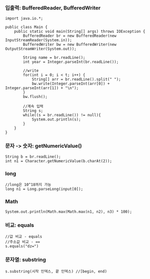 ### 입출력: BufferedReader, BufferedWriter
```
import java.io.*;

public class Main {
    public static void main(String[] args) throws IOException {
        BufferedReader br = new BufferedReader(new InputStreamReader(System.in));
        BufferedWriter bw = new BufferedWriter(new OutputStreamWriter(System.out));

        String name = br.readLine();
        int year = Integer.parseInt(br.readLine());

        //write
        for(int i = 0; i < t; i++) {
            String[] arr = br.readLine().split(" ");
            bw.write(Integer.parseInt(arr[0]) + Integer.parseInt(arr[1]) + "\n");
        }
        bw.flush();

        //계속 입력
        String s;
        while((s = br.readLine()) != null){
            System.out.println(s);
        }
    }
}
```

### 문자 -> 숫자: getNumericValue()
```
String b = br.readLine();
int n1 = Character.getNumericValue(b.charAt(2));
```

### long
```
//long은 10^18까지 가능
long n1 = Long.parseLong(input[0]);
```

### Math
```
System.out.println(Math.max(Math.max(n1, n2), n3) * 100);
```

### 비교: equals
```
//값 비교 - equals
//주소값 비교 - ==
s.equals("dz=")
```

### 문자열: substring
```
s.substring(시작 인덱스, 끝 인덱스) //[begin, end)
```
